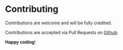 # Contributing

Contributions are welcome and will be fully credited.

Contributions are accepted via Pull Requests on [Github](https://github.com/zdrojowa/settings-module).

**Happy coding**!
